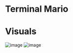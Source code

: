 # Terminal Mario


# Visuals
![image](https://user-images.githubusercontent.com/55849851/159484646-605d5bdf-beec-47dd-abc7-7b23753c0dce.png)
![image](https://user-images.githubusercontent.com/55849851/159484568-ce2e3b67-ef03-41e4-8059-83a9617294bd.png)
